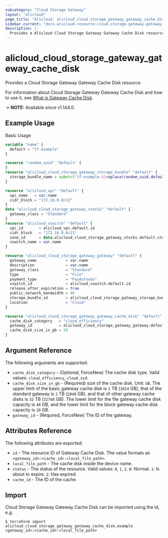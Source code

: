 ```yaml
---
subcategory: "Cloud Storage Gateway"
layout: "alicloud"
page_title: "Alicloud: alicloud_cloud_storage_gateway_gateway_cache_disk"
sidebar_current: "docs-alicloud-resource-cloud-storage-gateway-gateway-cache-disk"
description: |-
  Provides a Alicloud Cloud Storage Gateway Gateway Cache Disk resource.
---
```


# alicloud_cloud_storage_gateway_gateway_cache_disk

Provides a Cloud Storage Gateway Gateway Cache Disk resource.

For information about Cloud Storage Gateway Gateway Cache Disk and how to use it, see [What is Gateway Cache Disk](https://www.alibabacloud.com/help/en/cloud-storage-gateway/latest/creategatewaycachedisk).

-> **NOTE:** Available since v1.144.0.

## Example Usage

Basic Usage

```terraform
variable "name" {
  default = "tf-example"
}

resource "random_uuid" "default" {
}
resource "alicloud_cloud_storage_gateway_storage_bundle" "default" {
  storage_bundle_name = substr("tf-example-${replace(random_uuid.default.result, "-", "")}", 0, 16)
}

resource "alicloud_vpc" "default" {
  vpc_name   = var.name
  cidr_block = "172.16.0.0/12"
}
data "alicloud_cloud_storage_gateway_stocks" "default" {
  gateway_class = "Standard"
}
resource "alicloud_vswitch" "default" {
  vpc_id       = alicloud_vpc.default.id
  cidr_block   = "172.16.0.0/21"
  zone_id      = data.alicloud_cloud_storage_gateway_stocks.default.stocks.0.zone_id
  vswitch_name = var.name
}

resource "alicloud_cloud_storage_gateway_gateway" "default" {
  gateway_name             = var.name
  description              = var.name
  gateway_class            = "Standard"
  type                     = "File"
  payment_type             = "PayAsYouGo"
  vswitch_id               = alicloud_vswitch.default.id
  release_after_expiration = true
  public_network_bandwidth = 40
  storage_bundle_id        = alicloud_cloud_storage_gateway_storage_bundle.default.id
  location                 = "Cloud"
}

resource "alicloud_cloud_storage_gateway_gateway_cache_disk" "default" {
  cache_disk_category   = "cloud_efficiency"
  gateway_id            = alicloud_cloud_storage_gateway_gateway.default.id
  cache_disk_size_in_gb = 50
}
```

## Argument Reference

The following arguments are supported:

* `cache_disk_category` - (Optional, ForceNew) The cache disk type. Valid values: `cloud_efficiency`, `cloud_ssd`.
* `cache_disk_size_in_gb` - (Required) size of the cache disk. Unit: `GB`. The upper limit of the basic gateway cache disk is `1` TB (`1024` GB), that of the standard gateway is `2` TB (`2048` GB), and that of other gateway cache disks is `32` TB (`32768` GB). The lower limit for the file gateway cache disk capacity is `40` GB, and the lower limit for the block gateway cache disk capacity is `20` GB.
* `gateway_id` - (Required, ForceNew) The ID of the gateway.

## Attributes Reference

The following attributes are exported:

* `id` - The resource ID of Gateway Cache Disk. The value formats as `<gateway_id>:<cache_id>:<local_file_path>`.
* `local_file_path` - The cache disk inside the device name.
* `status` - The status of the resource. Valid values: `0`, `1`, `2`. `0`: Normal. `1`: Is about to expire. `2`: Has expired.
* `cache_id` - The ID of the cache.

## Import

Cloud Storage Gateway Gateway Cache Disk can be imported using the id, e.g.

```shell
$ terraform import alicloud_cloud_storage_gateway_gateway_cache_disk.example <gateway_id>:<cache_id>:<local_file_path>
```